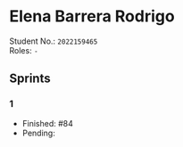 # Elena Barrera Rodrigo

Student No.: `2022159465`  
Roles: `-` 

## Sprints

### 1

* Finished: #84
* Pending:
